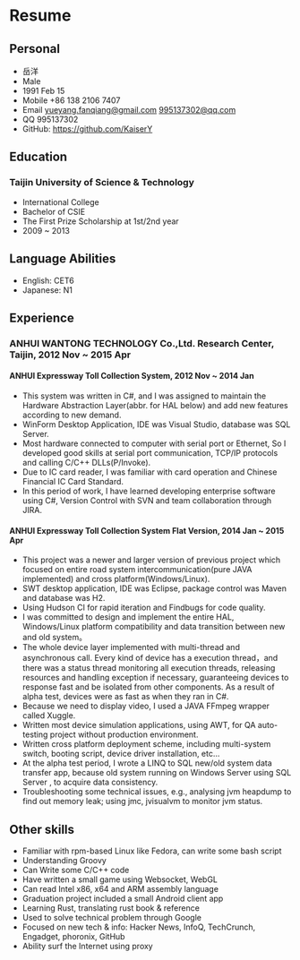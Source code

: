 # Resume

## Personal
* 岳洋
* Male
* 1991 Feb 15
* Mobile +86 138 2106 7407
* Email yueyang.fanqiang@gmail.com 995137302@qq.com
* QQ 995137302
* GitHub: https://github.com/KaiserY

## Education
### Taijin University of Science & Technology
* International College
* Bachelor of CSIE
* The First Prize Scholarship at 1st/2nd year
* 2009 ~ 2013

## Language Abilities
* English: CET6
* Japanese: N1

## Experience
### ANHUI WANTONG TECHNOLOGY Co.,Ltd. Research Center, Taijin, 2012 Nov ~ 2015 Apr
#### ANHUI Expressway Toll Collection System, 2012 Nov ~ 2014 Jan
* This system was written in C#, and I was assigned to maintain the Hardware Abstraction Layer(abbr. for HAL below) and add new features according to new demand.
* WinForm Desktop Application, IDE was Visual Studio, database was SQL Server.
* Most hardware connected to computer with serial port or Ethernet, So I developed good skills at serial port communication, TCP/IP protocols and calling C/C++ DLLs(P/Invoke).
* Due to IC card reader, I was familiar with card operation and Chinese Financial IC Card Standard.
* In this period of work, I have learned developing enterprise software using C#, Version Control with SVN and team collaboration through JIRA.

#### ANHUI Expressway Toll Collection System Flat Version, 2014 Jan ~ 2015 Apr
* This project was a newer and larger version of previous project which focused on entire road system intercommunication(pure JAVA implemented) and cross platform(Windows/Linux).
* SWT desktop application, IDE was Eclipse, package control was Maven and database was H2.
* Using Hudson CI for rapid iteration and Findbugs for code quality.
* I was committed to design and implement the entire HAL, Windows/Linux platform compatibility and data transition between new and old system。
* The whole device layer implemented with multi-thread and asynchronous call. Every kind of device has a execution thread，and there was a status thread monitoring all execution threads, releasing resources and handling exception if necessary, guaranteeing devices to response fast and be isolated from other components. As a result of alpha test, devices were as fast as when they ran in C#.
* Because we need to display video, I used a JAVA FFmpeg wrapper called Xuggle.
* Written most device simulation applications, using AWT, for QA auto-testing project without production environment.
* Written cross platform deployment scheme, including multi-system switch, booting script, device driver installation, etc...
* At the alpha test period, I wrote a LINQ to SQL new/old system data transfer app, because old system running on Windows Server using SQL Server , to acquire data consistency. 
* Troubleshooting some technical issues, e.g., analysing jvm heapdump to find out memory leak; using jmc, jvisualvm to monitor jvm status.

## Other skills
* Familiar with rpm-based Linux like Fedora, can write some bash script
* Understanding Groovy
* Can Write some C/C++ code
* Have written a small game using Websocket, WebGL
* Can read Intel x86, x64 and ARM assembly language
* Graduation project included a small Android client app
* Learning Rust, translating rust book & reference
* Used to solve technical problem through Google
* Focused on new tech & info: Hacker News, InfoQ, TechCrunch, Engadget, phoronix, GitHub
* Ability surf the Internet using proxy
